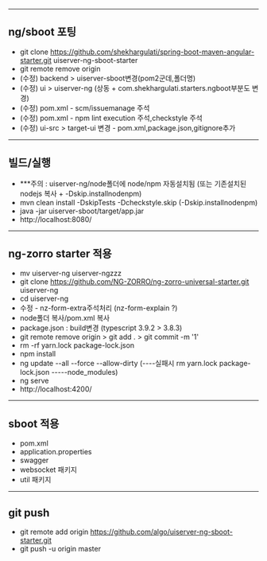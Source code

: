 ------------------------------------- 
ng/sboot 포팅
---
- git clone https://github.com/shekhargulati/spring-boot-maven-angular-starter.git uiserver-ng-sboot-starter
- git remote remove origin
- (수정) backend > uiserver-sboot변경(pom2군데,폴더명)
- (수정) ui > uiserver-ng (상동 + com.shekhargulati.starters.ngboot부분도 변경)
- (수정) pom.xml - scm/issuemanage 주석
- (수정) pom.xml - npm lint execution 주석,checkstyle 주석
- (수정) ui-src > target-ui 변경 - pom.xml,package.json,gitignore추가

------------------------------------- 
빌드/실행
---
- 	***주의 : uiserver-ng/node폴더에 node/npm 자동설치됨 (또는 기존설치된nodejs 복사 + -Dskip.installnodenpm)
- mvn clean install -DskipTests -Dcheckstyle.skip (-Dskip.installnodenpm)
- java -jar uiserver-sboot/target/app.jar
- http://localhost:8080/


------------------------------------- 
ng-zorro starter 적용
---
- mv uiserver-ng uiserver-ngzzz
- git clone https://github.com/NG-ZORRO/ng-zorro-universal-starter.git uiserver-ng
- cd uiserver-ng
- 수정 - nz-form-extra주석처리 (nz-form-explain ?)
- node폴더 복사/pom.xml 복사
- package.json : build변경 (typescript 3.9.2 > 3.8.3)
- git remote remove origin > git add . > git commit -m '1'
- rm -rf yarn.lock package-lock.json
- npm install
- ng update --all --force --allow-dirty (----실패시 rm yarn.lock package-lock.json -----node_modules)
- ng serve
- http://localhost:4200/

------------------------------------- 
sboot 적용 
---
- pom.xml
- application.properties
- swagger
- websocket 패키지
- util 패키지





------------------------------------- 
git push
---
- git remote add origin https://github.com/algo/uiserver-ng-sboot-starter.git
- git push -u origin master

